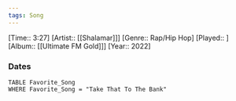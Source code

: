```yaml
---
tags: Song  
---
```

[Time:: 3:27]
[Artist:: [[Shalamar]]]
[Genre:: Rap/Hip Hop]
[Played:: ]
[Album:: [[Ultimate FM Gold]]]
[Year:: 2022]
### Dates
````dataview
TABLE Favorite_Song
WHERE Favorite_Song = "Take That To The Bank"
````